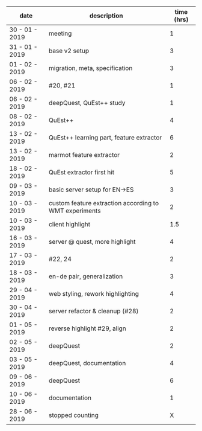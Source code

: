 | date | description | time (hrs) |
| ---- | ----------- | ---------- |
| 30 - 01 - 2019 | meeting | 1 |
| 31 - 01 - 2019 | base v2 setup | 3 |
| 01 - 02 - 2019 | migration, meta, specification | 3 |
| 06 - 02 - 2019 | #20, #21 | 1 |
| 06 - 02 - 2019 | deepQuest, QuEst++ study | 1 |
| 08 - 02 - 2019 | QuEst++ | 4 |
| 13 - 02 - 2019 | QuEst++ learning part, feature extractor | 6 |
| 13 - 02 - 2019 | marmot feature extractor| 2 |
| 18 - 02 - 2019 | QuEst extractor first hit | 5 |
| 09 - 03 - 2019 | basic server setup for EN->ES | 3 |
| 10 - 03 - 2019 | custom feature extraction according to WMT experiments | 2 |
| 10 - 03 - 2019 | client highlight | 1.5 |
| 16 - 03 - 2019 | server @ quest, more highlight | 4 |
| 17 - 03 - 2019 | #22, 24 | 2 |
| 18 - 03 - 2019 | en-de pair, generalization | 3 | 
| 29 - 04 - 2019 | web styling, rework highlighting | 4 | 
| 30 - 04 - 2019 | server refactor & cleanup (#28) | 2 | 
| 01 - 05 - 2019 | reverse highlight #29, align | 2 | 
| 02 - 05 - 2019 | deepQuest | 2 | 
| 03 - 05 - 2019 | deepQuest, documentation | 4 | 
| 09 - 06 - 2019 | deepQuest | 6 |
| 10 - 06 - 2019 | documentation | 1 |
| 28 - 06 - 2019 | stopped counting | X |
